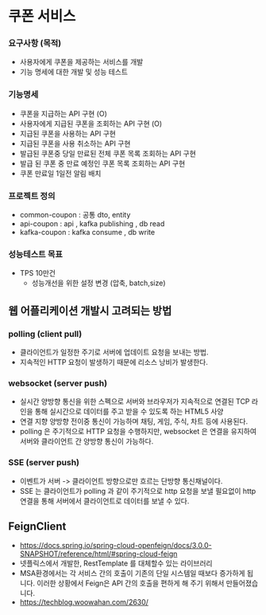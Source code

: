 # 쿠폰 서비스

### 요구사항 (목적)
- 사용자에게 쿠폰을 제공하는 서비스를 개발
- 기능 명세에 대한 개발 및 성능 테스트

### 기능명세
- 쿠폰을 지급하는 API 구현 (O)
- 사용자에게 지급된 쿠폰을 조회하는 API 구현  (O)
- 지급된 쿠폰을 사용하는 API 구현
- 지급된 쿠폰을 사용 취소하는 API 구현
- 발급된 쿠폰중 당일 만료된 전체 쿠폰 목록 조회하는 API 구현
- 발급 된 쿠폰 중 만료 예정인 쿠폰 목록 조회하는 API 구현
- 쿠폰 만료일 1일전 알림 배치

### 프로젝트 정의
- common-coupon : 공통 dto, entity
- api-coupon    : api , kafka publishing , db read
- kafka-coupon  : kafka consume , db write

### 성능테스트 목표
- TPS 10만건
  - 성능개선을 위한 설정 변경 (압축, batch,size)


## 웹 어플리케이션 개발시 고려되는 방법

### polling (client pull)
  - 클라이언트가 일정한 주기로 서버에 업데이트 요청을 보내는 방법.
  - 지속적인 HTTP 요청이 발생하기 때문에 리소스 낭비가 발생한다.

### websocket (server push)
 - 실시간 양방향 통신을 위한 스펙으로 서버와 브라우저가 지속적으로 연결된 TCP 라인을 통해 실시간으로 데이터를 주고 받을 수 있도록 하는 HTML5 사양
 - 연결 지향 양방향 전이중 통신이 가능하며 채팅, 게임, 주식, 차트 등에 사용된다.
 - polling 은 주기적으로 HTTP 요청을 수행하지만, websocket 은 연결을 유지하여 서버와 클라이언트 간 양방향 통신이 가능하다.

### SSE (server push)
- 이벤트가 서버 -> 클라이언트 방향으로만 흐르는 단방향 통신채널이다.
- SSE 는 클라이언트가 polling  과 같이 주기적으로 http 요청을 보낼 필요없이 http 연결을 통해 서버에서 클라이언트로 데이터를 보낼 수 있다.

## FeignClient
- https://docs.spring.io/spring-cloud-openfeign/docs/3.0.0-SNAPSHOT/reference/html/#spring-cloud-feign
- 넷플릭스에서 개발한, RestTemplate 를 대체할수 있는 라이브러리 
- MSA환경에서는 각 서비스 간의 호출이 기존의 단일 시스템일 때보다 증가하게 됩니다. 이러한 상황에서 Feign은 API 간의 호출을 편하게 해 주기 위해서 만들어졌습니다.
- https://techblog.woowahan.com/2630/
